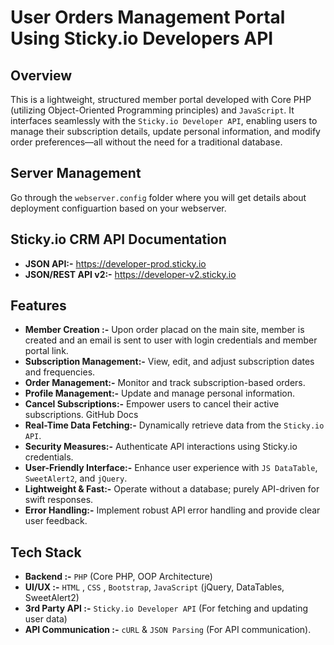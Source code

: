 # User Orders Management Portal Using Sticky.io Developers API

## Overview
This is a lightweight, structured member portal developed with Core PHP (utilizing Object-Oriented Programming principles) and `JavaScript`. It interfaces seamlessly with the `Sticky.io Developer API`, enabling users to manage their subscription details, update personal information, and modify order preferences—all without the need for a traditional database.​

## Server Management
Go through the `webserver.config` folder where you will get details about deployment configuartion based on your webserver.


## Sticky.io CRM API Documentation

- **JSON API:-** https://developer-prod.sticky.io
- **JSON/REST API v2:-** https://developer-v2.sticky.io

## Features
- **Member Creation :-** Upon order placad on the main site, member is created and an email is sent to user with login credentials and member portal link.
- **Subscription Management:-** View, edit, and adjust subscription dates and frequencies.​
- **Order Management:-** Monitor and track subscription-based orders.​
- **Profile Management:-** Update and manage personal information.​
- **Cancel Subscriptions:-** Empower users to cancel their active subscriptions.​
GitHub Docs
- **Real-Time Data Fetching:-** Dynamically retrieve data from the `Sticky.io API`.​
- **Security Measures:-** Authenticate API interactions using Sticky.io credentials.​
- **User-Friendly Interface:-** Enhance user experience with `JS DataTable`, `SweetAlert2`, and `jQuery`.​
- **Lightweight & Fast:-** Operate without a database; purely API-driven for swift responses.​
- **Error Handling:-** Implement robust API error handling and provide clear user feedback.​

## Tech Stack
- **Backend :-**  `PHP` (Core PHP, OOP Architecture)
- **UI/UX :-**  `HTML` , `CSS` , `Bootstrap`, `JavaScript` (jQuery, DataTables, SweetAlert2)
- **3rd Party API :-**  `Sticky.io Developer API` (For fetching and updating user data)
- **API Communication :-**  `cURL` & `JSON Parsing` (For API communication).



